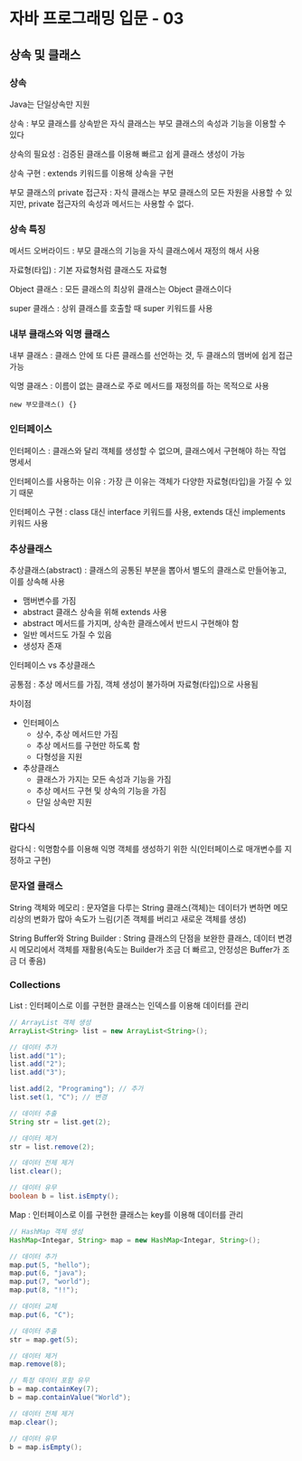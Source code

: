 # 자바 프로그래밍 입문 - 03

## 상속 및 클래스

### 상속

Java는 단일상속만 지원

상속 : 부모 클래스를 상속받은 자식 클래스는 부모 클래스의 속성과 기능을 이용할 수 있다

상속의 필요성 : 검증된 클래스를 이용해 빠르고 쉽게 클래스 생성이 가능

상속 구현 : extends 키워드를 이용해 상속을 구현

부모 클래스의 private 접근자 : 자식 클래스는 부모 클래스의 모든 자원을 사용할 수 있지만, private 접근자의 속성과 메서드는 사용할 수 없다.



### 상속 특징

메서드 오버라이드 : 부모 클래스의 기능을 자식 클래스에서 재정의 해서 사용

자료형(타입) : 기본 자료형처럼 클래스도 자료형

Object 클래스 : 모든 클래스의 최상위 클래스는 Object 클래스이다

super 클래스 : 상위 클래스를 호출할 때 super 키워드를 사용



### 내부 클래스와 익명 클래스

내부 클래스 : 클래스 안에 또 다른 클래스를 선언하는 것, 두 클래스의 맴버에 쉽게 접근가능

익명 클래스 : 이름이 없는 클래스로 주로 메서드를 재정의를 하는 목적으로 사용

`new 부모클래스() {}`



### 인터페이스

인터페이스 : 클래스와 달리 객체를 생성할 수 없으며, 클래스에서 구현해야 하는 작업 명세서

인터페이스를 사용하는 이유 : 가장 큰 이유는 객체가 다양한 자료형(타입)을 가질 수 있기 때문

인터페이스 구현 : class 대신 interface 키워드를 사용, extends 대신 implements 키워드 사용



### 추상클래스

추상클래스(abstract) : 클래스의 공통된 부분을 뽑아서 별도의 클래스로 만들어놓고, 이를 상속해 사용

- 맴버변수를 가짐
- abstract 클래스 상속을 위해 extends 사용
- abstract 메서드를 가지며, 상속한 클래스에서 반드시 구현해야 함
- 일반 메서드도 가질 수 있음
- 생성자 존재

인터페이스 vs 추상클래스

공통점 : 추상 메서드를 가짐, 객체 생성이 불가하며 자료형(타입)으로 사용됨

차이점 

- 인터페이스
  - 상수, 추상 메서드만 가짐
  - 추상 메서드를 구현만 하도록 함
  - 다형성을 지원
- 추상클래스
  - 클래스가 가지는 모든 속성과 기능을 가짐
  - 추상 메서드 구현 및 상속의 기능을 가짐
  - 단일 상속만 지원

### 람다식

람다식 : 익명함수를 이용해 익명 객체를 생성하기 위한 식(인터페이스로 매개변수를 지정하고 구현)



### 문자열 클래스

String 객체와 메모리 : 문자열을 다루는 String 클래스(객체)는 데이터가 변하면 메모리상의 변화가 많아 속도가 느림(기존 객체를 버리고 새로운 객체를 생성)

String Buffer와 String Builder : String 클래스의 단점을 보완한 클래스, 데이터 변경시 메모리에서 객체를 재활용(속도는 Builder가 조금 더 빠르고, 안정성은 Buffer가 조금 더 좋음)



### Collections

List : 인터페이스로 이를 구현한 클래스는 인덱스를 이용해 데이터를 관리

```java
// ArrayList 객체 생성
ArrayList<String> list = new ArrayList<String>();

// 데이터 추가
list.add("1");
list.add("2");
list.add("3");

list.add(2, "Programing"); // 추가
list.set(1, "C"); // 변경

// 데이터 추출
String str = list.get(2);

// 데이터 제거
str = list.remove(2);

// 데이터 전제 제거
list.clear();

// 데이터 유무
boolean b = list.isEmpty();
```



Map :  인터페이스로 이를 구현한 클래스는 key를 이용해 데이터를 관리

```java
// HashMap 객체 생성
HashMap<Integar, String> map = new HashMap<Integar, String>();

// 데이터 추가
map.put(5, "hello");
map.put(6, "java");
map.put(7, "world");
map.put(8, "!!");

// 데이터 교체
map.put(6, "C");

// 데이터 추출
str = map.get(5);

// 데이터 제거
map.remove(8);

// 특정 데이터 포함 유무
b = map.containKey(7);
b = map.containValue("World");

// 데이터 전체 제거
map.clear();

// 데이터 유무
b = map.isEmpty();

```

